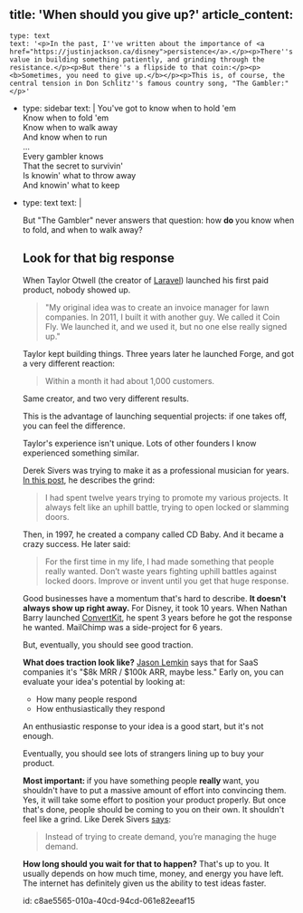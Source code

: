 title: 'When should you give up?'
article_content:
  -
    type: text
    text: '<p>In the past, I''ve written about the importance of <a href="https://justinjackson.ca/disney">persistence</a>.</p><p>There''s value in building something patiently, and grinding through the resistance.</p><p>But there''s a flipside to that coin:</p><p><b>Sometimes, you need to give up.</b></p><p>This is, of course, the central tension in Don Schlitz''s famous country song, "The Gambler:"</p>'
  -
    type: sidebar
    text: |
      You've got to know when to hold 'em<br>
      Know when to fold 'em<br>
      Know when to walk away<br>
      And know when to run<br>
      ...<br>
      Every gambler knows<br>
      That the secret to survivin'<br>
      Is knowin' what to throw away<br>
      And knowin' what to keep
  -
    type: text
    text: |
      <p>But "The Gambler" never answers that question: how <b>do </b>you know when to fold, and when to walk away?</p><h2>Look for that big response</h2><p>When Taylor Otwell (the creator of <a href="https://laravel.com/">Laravel</a>) launched his first paid product, nobody showed up.</p><blockquote><p>"My original idea was to create an invoice manager for lawn companies. In 2011, I built it with another guy. We called it Coin Fly. We launched it, and we used it, but no one else really signed up."</p></blockquote><p>Taylor kept building things. Three years later he launched Forge, and got a very different reaction:</p><blockquote><p>Within a month it had about 1,000 customers.</p></blockquote><p>Same creator, and two very different results.</p><p>This is the advantage of launching sequential projects: if one takes off, you can feel the difference.</p><p>Taylor's experience isn't unique. Lots of other founders I know experienced something similar.</p><p>Derek Sivers was trying to make it as a professional musician for years. <a href="https://sivers.org/hitswitch">In this post</a>, he describes the grind:</p><blockquote><p>I had spent twelve years trying to promote my various projects. It always felt like an uphill battle, trying to open locked or slamming doors.</p></blockquote><p>Then, in 1997, he created a company called CD Baby. And it became a crazy success. He later said:</p><blockquote><p>For the first time in my life, I had made something that people really wanted. Don’t waste years fighting uphill battles against locked doors. Improve or invent until you get that huge response.</p></blockquote><p>Good businesses have a momentum that's hard to describe. <b>It doesn't always show up right away.</b> For Disney, it took 10 years. When Nathan Barry launched&nbsp;<a href="http://mbsy.co/convertkit/75552">ConvertKit</a>, he spent 3 years before he got the response he wanted. MailChimp was a side-project for 6 years.</p><p>But, eventually, you should see good traction.&nbsp;&nbsp;</p><p><b>What does traction look like?</b> <a href="https://twitter.com/jasonlk/status/1081363657328492545">Jason Lemkin</a> says that for SaaS companies it's "$8k MRR / $100k ARR, maybe less." Early on, you can evaluate your idea's potential by looking at:</p><ul><li>How many people respond</li><li>How enthusiastically they respond</li></ul><p>An enthusiastic response to your idea is a good start, but it's not enough.
      
      Eventually, you should see lots of strangers lining up to buy your product.&nbsp;</p><p><b>Most important:&nbsp;</b>if you have something people <b>really </b>want, you shouldn't have to put a massive amount of effort into convincing them. Yes, it will take some effort to position your product properly. But once that's done, people should be coming to you on their own. It shouldn't feel like a grind. Like Derek Sivers <a href="https://sivers.org/hitswitch">says</a>:</p><blockquote><p>Instead of trying to create demand, you’re managing the huge demand.</p></blockquote><p><b>How long should you wait for that to happen?</b>&nbsp;That's up to you. It usually depends on how much time, money, and energy you have left. The internet has definitely given us the ability to test ideas faster.&nbsp;</p>
id: c8ae5565-010a-40cd-94cd-061e82eeaf15
